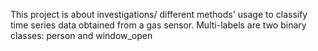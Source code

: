This project is about investigations/ different methods' usage to classify time series data obtained from a gas sensor. Multi-labels are two binary classes: person and window_open 
